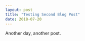 ```yaml
---
layout: post
title: "Testing Second Blog Post"
date: 2018-07-20
---
```


Another day, another post.

